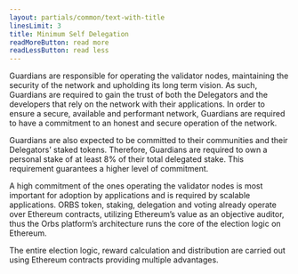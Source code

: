 ```yaml
---
layout: partials/common/text-with-title
linesLimit: 3
title: Minimum Self Delegation
readMoreButton: read more
readLessButton: read less
---
```


Guardians are responsible for operating the validator nodes, maintaining the security of the network and upholding its long term vision. As such, Guardians are required to gain the trust of both the Delegators and the developers that rely on the network with their applications. In order to ensure a secure, available and performant network, Guardians are required to have a commitment to an honest and secure operation of the network.

Guardians are also expected to be committed to their communities and their Delegators’ staked tokens. Therefore, Guardians are required to own a personal stake of at least 8% of their total delegated stake. This requirement guarantees a higher level of commitment.

A high commitment of the ones operating the validator nodes is most important for adoption by applications and is required by scalable applications. ORBS token, staking, delegation and voting already operate over Ethereum contracts, utilizing Ethereum’s value as an objective auditor, thus the Orbs platform’s architecture runs the core of the election logic on Ethereum.

The entire election logic, reward calculation and distribution are carried out using Ethereum contracts providing multiple advantages.
